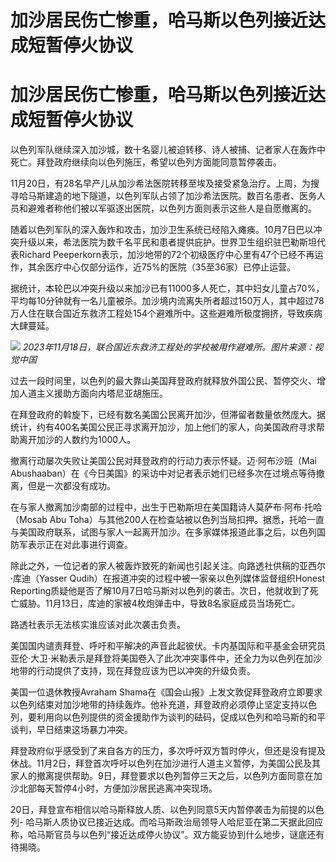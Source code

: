 # 加沙居民伤亡惨重，哈马斯以色列接近达成短暂停火协议

# 加沙居民伤亡惨重，哈马斯以色列接近达成短暂停火协议

以色列军队继续深入加沙城，数十名婴儿被迫转移、诗人被捕、记者家人在轰炸中死亡。拜登政府继续向以色列施压，希望以色列方面能同意暂停袭击。

11月20日，有28名早产儿从加沙希法医院转移至埃及接受紧急治疗。上周，为搜寻哈马斯建造的地下隧道，以色列军队占领了加沙希法医院。数百名患者、医务人员和避难者称他们被以军驱逐出医院，以色列方面则表示这些人是自愿撤离的。

随着以色列军队的深入轰炸和攻击，加沙卫生系统已经陷入瘫痪。10月7日巴以冲突升级以来，希法医院为数千名平民和患者提供庇护。世界卫生组织驻巴勒斯坦代表Richard
Peeperkorn表示，加沙地带的72个初级医疗中心里有47个已经不再运作，其余医疗中心仅部分运作，近75%的医院（35至36家）已停止运营。

据统计，本轮巴以冲突升级以来加沙已有11000多人死亡，其中妇女儿童占70%，平均每10分钟就有一名儿童被杀。加沙境内流离失所者超过150万人，其中超过78万人住在联合国近东救济工程处154个避难所中。这些避难所极度拥挤，导致疾病大肆蔓延。

![](https://inews.gtimg.com/om_bt/OaJRkyexSCyiAQNbhh9rc3C62lv2Zm80xUYb2nPf_3MG8AA/1000)
_2023年11月18日，联合国近东救济工程处的学校被用作避难所。图片来源：视觉中国_

过去一段时间里，以色列的最大靠山美国拜登政府就释放外国公民、暂停交火、增加人道主义援助方面向内塔尼亚胡施压。

在拜登政府的斡旋下，已经有数名美国公民离开加沙，但滞留者数量依然庞大。据统计，约有400名美国公民正寻求离开加沙，加上他们的家人，向美国政府寻求帮助离开加沙的人数约为1000人。

撤离行动屡次失败让美国公民对拜登政府的行动力表示怀疑。迈·阿布沙班（Mai
Abushaaban）在《今日美国》的采访中对记者表示她们已经多次在过境点等待撤离，但是一次都没有成功。

在与家人撤离加沙南部的过程中，出生于巴勒斯坦在美国籍诗人莫萨布·阿布·托哈（Mosab Abu
Toha）与其他200人在检查站被以色列当局扣押。据悉，托哈一直与美国政府联系，试图与家人一起离开加沙。在多家媒体报道此事之后，以色列国防军表示正在对此事进行调查。

除此之外，一位记者的家人被轰炸致死的新闻也引起关注。向路透社供稿的亚西尔·库迪（Yasser
Qudih）在报道冲突的过程中被一家亲以色列媒体监督组织Honest
Reporting质疑他是否了解10月7日哈马斯对以色列的袭击。次日，他就收到了死亡威胁。11月13日，库迪的家被4枚炮弹击中，导致8名家庭成员当场死亡。

路透社表示无法核实谁应该对此次袭击负责。

美国国内谴责拜登、呼吁和平解决的声音此起彼伏。卡内基国际和平基金会研究员亚伦·大卫·米勒表示是拜登将美国卷入了此次冲突事件中，还全力为以色列在加沙地带的行动提供了支持，现在拜登应该为巴以冲突的升级负责。

美国一位退休教授Avraham
Shama在《国会山报》上发文敦促拜登政府立即要求以色列结束对加沙地带的持续轰炸。他补充道，拜登政府必须停止坚定支持以色列，要利用向以色列提供的资金援助作为谈判的砝码，促成以色列和哈马斯的和平谈判，早日结束这场暴力冲突。

拜登政府似乎感受到了来自各方的压力，多次呼吁双方暂时停火，但还是没有提及休战。11月2日，拜登首次呼吁以色列在加沙进行人道主义暂停，为美国公民及其家人的撤离提供帮助。9日，拜登要求以色列暂停三天之后，以色列方面同意在加沙北部每天暂停4小时，方便加沙居民逃离冲突现场。

20日，拜登宣布相信以哈马斯释放人质、以色列同意5天内暂停袭击为前提的以色列-
哈马斯人质协议已接近达成。而哈马斯政治局领导人哈尼亚在第二天据此回应称，哈马斯官员与以色列“接近达成停火协议”。双方能妥协到什么地步，谜底还有待揭晓。

